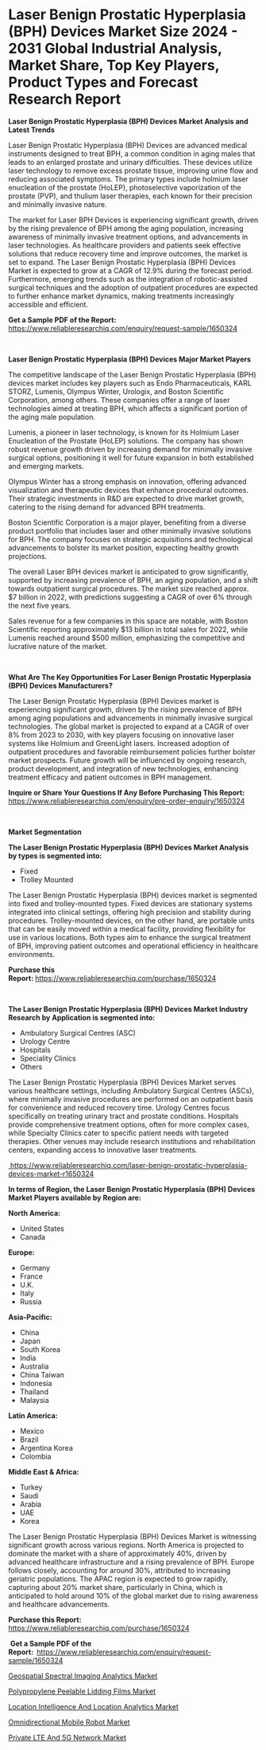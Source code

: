 <p><h1>Laser Benign Prostatic Hyperplasia (BPH) Devices Market Size 2024 - 2031 Global Industrial Analysis, Market Share, Top Key Players, Product Types and Forecast Research Report</h1></p><p><strong>Laser Benign Prostatic Hyperplasia (BPH) Devices Market Analysis and Latest Trends</strong></p>
<p><p>Laser Benign Prostatic Hyperplasia (BPH) Devices are advanced medical instruments designed to treat BPH, a common condition in aging males that leads to an enlarged prostate and urinary difficulties. These devices utilize laser technology to remove excess prostate tissue, improving urine flow and reducing associated symptoms. The primary types include holmium laser enucleation of the prostate (HoLEP), photoselective vaporization of the prostate (PVP), and thulium laser therapies, each known for their precision and minimally invasive nature.</p><p>The market for Laser BPH Devices is experiencing significant growth, driven by the rising prevalence of BPH among the aging population, increasing awareness of minimally invasive treatment options, and advancements in laser technologies. As healthcare providers and patients seek effective solutions that reduce recovery time and improve outcomes, the market is set to expand. The Laser Benign Prostatic Hyperplasia (BPH) Devices Market is expected to grow at a CAGR of 12.9% during the forecast period. Furthermore, emerging trends such as the integration of robotic-assisted surgical techniques and the adoption of outpatient procedures are expected to further enhance market dynamics, making treatments increasingly accessible and efficient.</p></p>
<p><strong>Get a Sample PDF of the Report:&nbsp;</strong> <a href="https://www.reliableresearchiq.com/enquiry/request-sample/1650324?utm_campaign=100&utm_medium=2&utm_source=Github&utm_content=ia&utm_term=08122024&utm_id=laser-benign-prostatic-hyperplasia-bph-devices">https://www.reliableresearchiq.com/enquiry/request-sample/1650324</a></p>
<p>&nbsp;</p>
<p><strong>Laser Benign Prostatic Hyperplasia (BPH) Devices Major Market Players</strong></p>
<p><p>The competitive landscape of the Laser Benign Prostatic Hyperplasia (BPH) devices market includes key players such as Endo Pharmaceuticals, KARL STORZ, Lumenis, Olympus Winter, Urologix, and Boston Scientific Corporation, among others. These companies offer a range of laser technologies aimed at treating BPH, which affects a significant portion of the aging male population.</p><p>Lumenis, a pioneer in laser technology, is known for its Holmium Laser Enucleation of the Prostate (HoLEP) solutions. The company has shown robust revenue growth driven by increasing demand for minimally invasive surgical options, positioning it well for future expansion in both established and emerging markets.</p><p>Olympus Winter has a strong emphasis on innovation, offering advanced visualization and therapeutic devices that enhance procedural outcomes. Their strategic investments in R&D are expected to drive market growth, catering to the rising demand for advanced BPH treatments.</p><p>Boston Scientific Corporation is a major player, benefiting from a diverse product portfolio that includes laser and other minimally invasive solutions for BPH. The company focuses on strategic acquisitions and technological advancements to bolster its market position, expecting healthy growth projections.</p><p>The overall Laser BPH devices market is anticipated to grow significantly, supported by increasing prevalence of BPH, an aging population, and a shift towards outpatient surgical procedures. The market size reached approx. $7 billion in 2022, with predictions suggesting a CAGR of over 6% through the next five years.</p><p>Sales revenue for a few companies in this space are notable, with Boston Scientific reporting approximately $13 billion in total sales for 2022, while Lumenis reached around $500 million, emphasizing the competitive and lucrative nature of the market.</p></p>
<p>&nbsp;</p>
<p><strong>What Are The Key Opportunities For Laser Benign Prostatic Hyperplasia (BPH) Devices Manufacturers?</strong></p>
<p><p>The Laser Benign Prostatic Hyperplasia (BPH) Devices market is experiencing significant growth, driven by the rising prevalence of BPH among aging populations and advancements in minimally invasive surgical technologies. The global market is projected to expand at a CAGR of over 8% from 2023 to 2030, with key players focusing on innovative laser systems like Holmium and GreenLight lasers. Increased adoption of outpatient procedures and favorable reimbursement policies further bolster market prospects. Future growth will be influenced by ongoing research, product development, and integration of new technologies, enhancing treatment efficacy and patient outcomes in BPH management.</p></p>
<p><strong>Inquire or Share Your Questions If Any Before Purchasing This Report:</strong> <a href="https://www.reliableresearchiq.com/enquiry/pre-order-enquiry/1650324?utm_campaign=100&utm_medium=2&utm_source=Github&utm_content=ia&utm_term=08122024&utm_id=laser-benign-prostatic-hyperplasia-bph-devices">https://www.reliableresearchiq.com/enquiry/pre-order-enquiry/1650324</a></p>
<p>&nbsp;</p>
<p><strong>Market Segmentation</strong></p>
<p><strong>The Laser Benign Prostatic Hyperplasia (BPH) Devices Market Analysis by types is segmented into:</strong></p>
<p><ul><li>Fixed</li><li>Trolley Mounted</li></ul></p>
<p><p>The Laser Benign Prostatic Hyperplasia (BPH) devices market is segmented into fixed and trolley-mounted types. Fixed devices are stationary systems integrated into clinical settings, offering high precision and stability during procedures. Trolley-mounted devices, on the other hand, are portable units that can be easily moved within a medical facility, providing flexibility for use in various locations. Both types aim to enhance the surgical treatment of BPH, improving patient outcomes and operational efficiency in healthcare environments.</p></p>
<p><strong>Purchase this Report:&nbsp;</strong><a href="https://www.reliableresearchiq.com/purchase/1650324?utm_campaign=100&utm_medium=2&utm_source=Github&utm_content=ia&utm_term=08122024&utm_id=laser-benign-prostatic-hyperplasia-bph-devices">https://www.reliableresearchiq.com/purchase/1650324</a></p>
<p>&nbsp;</p>
<p><strong>The Laser Benign Prostatic Hyperplasia (BPH) Devices Market Industry Research by Application is segmented into:</strong></p>
<p><ul><li>Ambulatory Surgical Centres (ASC)</li><li>Urology Centre</li><li>Hospitals</li><li>Speciality Clinics</li><li>Others</li></ul></p>
<p><p>The Laser Benign Prostatic Hyperplasia (BPH) Devices Market serves various healthcare settings, including Ambulatory Surgical Centres (ASCs), where minimally invasive procedures are performed on an outpatient basis for convenience and reduced recovery time. Urology Centres focus specifically on treating urinary tract and prostate conditions. Hospitals provide comprehensive treatment options, often for more complex cases, while Specialty Clinics cater to specific patient needs with targeted therapies. Other venues may include research institutions and rehabilitation centers, expanding access to innovative laser treatments.</p></p>
<p><a href="https://www.reliableresearchiq.com/laser-benign-prostatic-hyperplasia-devices-market-r1650324?utm_campaign=100&utm_medium=2&utm_source=Github&utm_content=ia&utm_term=08122024&utm_id=laser-benign-prostatic-hyperplasia-bph-devices">&nbsp;https://www.reliableresearchiq.com/laser-benign-prostatic-hyperplasia-devices-market-r1650324</a></p>
<p><strong>In terms of Region, the Laser Benign Prostatic Hyperplasia (BPH) Devices Market Players available by Region are:</strong></p>
<p>
    <p> <strong> North America: </strong>
        <ul>
            <li>United States</li>
            <li>Canada</li>
        </ul>
        </p> 
    <p> <strong> Europe: </strong>
        <ul>
            <li>Germany</li>
            <li>France</li>
            <li>U.K.</li>
            <li>Italy</li>
            <li>Russia</li>
        </ul>
        </p> 
    <p> <strong> Asia-Pacific: </strong>
        <ul>
            <li>China</li>
            <li>Japan</li>
            <li>South Korea</li>
            <li>India</li>
            <li>Australia</li>
            <li>China Taiwan</li>
            <li>Indonesia</li>
            <li>Thailand</li>
            <li>Malaysia</li>
        </ul>
        </p> 
    <p> <strong> Latin America: </strong>
        <ul>
            <li>Mexico</li>
            <li>Brazil</li>
            <li>Argentina Korea</li>
            <li>Colombia</li>
        </ul>
        </p> 
    <p> <strong> Middle East & Africa: </strong>
        <ul>
            <li>Turkey</li>
            <li>Saudi</li>
            <li>Arabia</li>
            <li>UAE</li>
            <li>Korea</li>
        </ul>
    </p>
    </p>
<p><p>The Laser Benign Prostatic Hyperplasia (BPH) Devices Market is witnessing significant growth across various regions. North America is projected to dominate the market with a share of approximately 40%, driven by advanced healthcare infrastructure and a rising prevalence of BPH. Europe follows closely, accounting for around 30%, attributed to increasing geriatric populations. The APAC region is expected to grow rapidly, capturing about 20% market share, particularly in China, which is anticipated to hold around 10% of the global market due to rising awareness and healthcare advancements.</p></p>
<p><strong>Purchase this Report: </strong><a href="https://www.reliableresearchiq.com/purchase/1650324?utm_campaign=100&utm_medium=2&utm_source=Github&utm_content=ia&utm_term=08122024&utm_id=laser-benign-prostatic-hyperplasia-bph-devices">https://www.reliableresearchiq.com/purchase/1650324</a></p>
<p>&nbsp;<strong>Get a Sample PDF of the Report:&nbsp;&nbsp;</strong><a href="https://www.reliableresearchiq.com/enquiry/request-sample/1650324?utm_campaign=100&utm_medium=2&utm_source=Github&utm_content=ia&utm_term=08122024&utm_id=laser-benign-prostatic-hyperplasia-bph-devices">https://www.reliableresearchiq.com/enquiry/request-sample/1650324</a></p>
<p><strong></strong></p>
<p><p><a href="https://www.linkedin.com/pulse/detailed-report-thesize-dynamics-expected-growth-73-cagrof-xl6cf?utm_campaign=100&utm_medium=2&utm_source=Github&utm_content=ia&utm_term=08122024&utm_id=laser-benign-prostatic-hyperplasia-bph-devices">Geospatial Spectral Imaging Analytics Market</a></p><p><a href="https://issuu.com/reportprime-2/docs/polypropylene-peelable-lidding-films-market-size-2?utm_campaign=100&utm_medium=2&utm_source=Github&utm_content=ia&utm_term=08122024&utm_id=laser-benign-prostatic-hyperplasia-bph-devices">Polypropylene Peelable Lidding Films Market</a></p><p><a href="https://www.linkedin.com/pulse/industry-experts-project-location-intelligence-analytics-market-po03f?utm_campaign=100&utm_medium=2&utm_source=Github&utm_content=ia&utm_term=08122024&utm_id=laser-benign-prostatic-hyperplasia-bph-devices">Location Intelligence And Location Analytics Market</a></p><p><a href="https://issuu.com/reportprime-2/docs/omnidirectional-mobile-robot-market-size-2030.pptx?utm_campaign=100&utm_medium=2&utm_source=Github&utm_content=ia&utm_term=08122024&utm_id=laser-benign-prostatic-hyperplasia-bph-devices">Omnidirectional Mobile Robot Market</a></p><p><a href="https://www.linkedin.com/pulse/detailed-insights-competitive-landscape-private-lte-5g-network-k519c?utm_campaign=100&utm_medium=2&utm_source=Github&utm_content=ia&utm_term=08122024&utm_id=laser-benign-prostatic-hyperplasia-bph-devices">Private LTE And 5G Network Market</a></p></p>